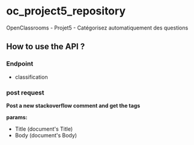 # oc_project5_repository
OpenClassrooms - Projet5 - Catégorisez automatiquement des questions

## How to use the API ?

### Endpoint
* classification

### post request
**Post a new stackoverflow comment and get the tags**

**params:**
* Title (document's Title)
* Body (document's Body)


